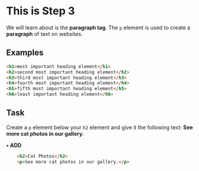 # This is Step 3

We will learn about is the **paragraph tag**. The ``p`` element is used to create a **paragraph** of text on websites.

## Examples

```HTML
<h1>most important heading element</h1>
<h2>second most important heading element</h2>
<h3>third most important heading element</h3>
<h4>fourth most important heading element</h4>
<h5>fifth most important heading element</h5>
<h6>least important heading element</h6>
```

## Task

 Create a ``p`` element below your ``h2`` element and give it the following text: **See more cat photos in our gallery.**

**• ADD**

```HTML
    <h2>Cat Photos</h2>
    <p>See more cat photos in our gallery.</p>
```
